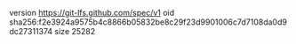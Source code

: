 version https://git-lfs.github.com/spec/v1
oid sha256:f2e3924a9575b4c8866b05832be8c29f23d9901006c7d7108da0d9dc27311374
size 25282
